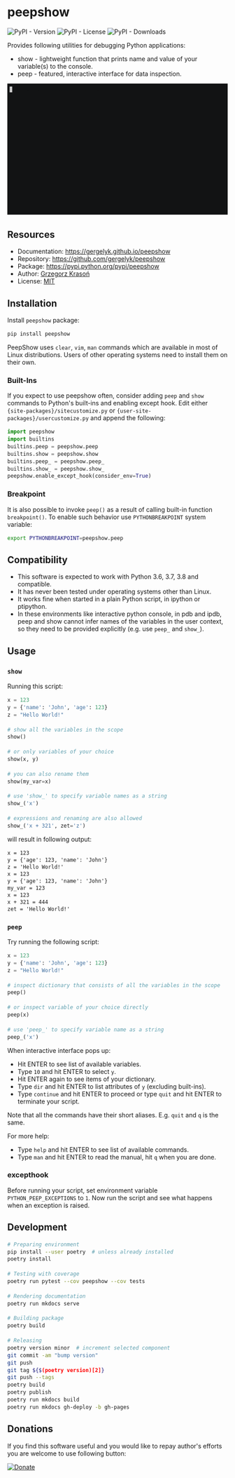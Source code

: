 # peepshow
![PyPI - Version](https://img.shields.io/pypi/v/peepshow)
![PyPI - License](https://img.shields.io/pypi/l/peepshow)
![PyPI - Downloads](https://img.shields.io/pypi/dm/peepshow)

Provides following utilities for debugging Python applications:

* show - lightweight function that prints name and value of your variable(s) to the console.
* peep - featured, interactive interface for data inspection.

![](https://raw.githubusercontent.com/gergelyk/peepshow/master/docs/demo.gif)

## Resources

* Documentation: <https://gergelyk.github.io/peepshow>
* Repository: <https://github.com/gergelyk/peepshow>
* Package: <https://pypi.python.org/pypi/peepshow>
* Author: [Grzegorz Krasoń](mailto:grzegorz.krason@gmail.com)
* License: [MIT](LICENSE)

## Installation

Install `peepshow` package:

```sh
pip install peepshow
```

PeepShow uses `clear`, `vim`, `man` commands which are available in most of Linux distributions. Users of other operating systems need to install them on their own.

### Built-Ins

If you expect to use peepshow often, consider adding `peep` and `show` commands to Python's built-ins and enabling except hook. Edit either `{site-packages}/sitecustomize.py` or `{user-site-packages}/usercustomize.py` and append the following:

```python
import peepshow
import builtins
builtins.peep = peepshow.peep
builtins.show = peepshow.show
builtins.peep_ = peepshow.peep_
builtins.show_ = peepshow.show_
peepshow.enable_except_hook(consider_env=True)
```

### Breakpoint

It is also possible to invoke `peep()` as a result of calling built-in function `breakpoint()`. To enable such behavior use `PYTHONBREAKPOINT` system variable:

```sh
export PYTHONBREAKPOINT=peepshow.peep
```

## Compatibility

* This software is expected to work with Python 3.6, 3.7, 3.8 and compatible.
* It has never been tested under operating systems other than Linux.
* It works fine when started in a plain Python script, in ipython or ptipython.
* In these environments like interactive python console, in pdb and ipdb, peep and show cannot infer names of the variables in the user context, so they need to be provided explicitly (e.g. use `peep_` and `show_`).

## Usage

### `show`

Running this script:

```python
x = 123
y = {'name': 'John', 'age': 123}
z = "Hello World!"

# show all the variables in the scope
show()

# or only variables of your choice
show(x, y)

# you can also rename them
show(my_var=x)

# use 'show_' to specify variable names as a string
show_('x')

# expressions and renaming are also allowed
show_('x + 321', zet='z')
```

will result in following output:

```
x = 123
y = {'age': 123, 'name': 'John'}
z = 'Hello World!'
x = 123
y = {'age': 123, 'name': 'John'}
my_var = 123
x = 123
x + 321 = 444
zet = 'Hello World!'
```

### `peep`

Try running the following script:

```python
x = 123
y = {'name': 'John', 'age': 123}
z = "Hello World!"

# inspect dictionary that consists of all the variables in the scope
peep()

# or inspect variable of your choice directly
peep(x)

# use 'peep_' to specify variable name as a string
peep_('x')
```

When interactive interface pops up:

* Hit ENTER to see list of available variables.
* Type `10` and hit ENTER to select `y`.
* Hit ENTER again to see items of your dictionary.
* Type `dir` and hit ENTER to list attributes of `y` (excluding built-ins).
* Type `continue` and hit ENTER to proceed or type `quit` and hit ENTER to terminate your script.

Note that all the commands have their short aliases. E.g. `quit` and `q` is the same.

For more help:

* Type `help` and hit ENTER to see list of available commands.
* Type `man` and hit ENTER to read the manual, hit `q` when you are done.

### excepthook

Before running your script, set environment variable `PYTHON_PEEP_EXCEPTIONS` to `1`. Now run the script and see what happens when an exception is raised.

## Development

```sh
# Preparing environment
pip install --user poetry  # unless already installed
poetry install

# Testing with coverage
poetry run pytest --cov peepshow --cov tests

# Rendering documentation
poetry run mkdocs serve

# Building package
poetry build

# Releasing
poetry version minor  # increment selected component
git commit -am "bump version"
git push
git tag ${$(poetry version)[2]}
git push --tags
poetry build
poetry publish
poetry run mkdocs build
poetry run mkdocs gh-deploy -b gh-pages
```

## Donations

If you find this software useful and you would like to repay author's efforts you are welcome to use following button:

[![Donate](https://www.paypalobjects.com/en_US/PL/i/btn/btn_donateCC_LG.gif)](https://www.paypal.com/cgi-bin/webscr?cmd=_s-xclick&hosted_button_id=D9KUJD9LTKJY8&source=url)


